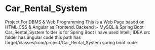 # Car_Rental_System 
Project For DBMS & Web Programming This is a Web Page based on HTML,CSS & Angular as Frontend. 
Backend :- MySQL & Spring Boot Car_Rental_System folder is for Spring Boot i have used Intellij IDEA 
src folder has angular code 
this path has target/classes/com/project/Car_Rental_System spring boot code
